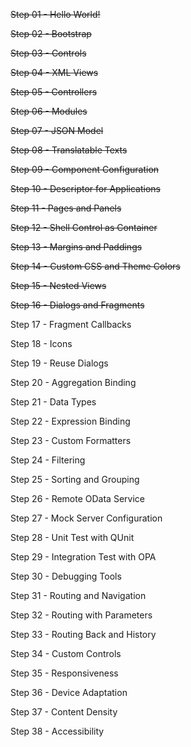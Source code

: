~~Step 01 - Hello World!~~

~~Step 02 - Bootstrap~~

~~Step 03 - Controls~~

~~Step 04 - XML Views~~

~~Step 05 - Controllers~~

~~Step 06 - Modules~~

~~Step 07 - JSON Model~~

~~Step 08 - Translatable Texts~~

~~Step 09 - Component Configuration~~

~~Step 10 - Descriptor for Applications~~

~~Step 11 - Pages and Panels~~

~~Step 12 - Shell Control as Container~~

~~Step 13 - Margins and Paddings~~

~~Step 14 - Custom CSS and Theme Colors~~

~~Step 15 - Nested Views~~

~~Step 16 - Dialogs and Fragments~~

Step 17 - Fragment Callbacks

Step 18 - Icons

Step 19 - Reuse Dialogs

Step 20 - Aggregation Binding

Step 21 - Data Types

Step 22 - Expression Binding

Step 23 - Custom Formatters

Step 24 - Filtering

Step 25 - Sorting and Grouping

Step 26 - Remote OData Service

Step 27 - Mock Server Configuration

Step 28 - Unit Test with QUnit

Step 29 - Integration Test with OPA

Step 30 - Debugging Tools

Step 31 - Routing and Navigation

Step 32 - Routing with Parameters

Step 33 - Routing Back and History

Step 34 - Custom Controls

Step 35 - Responsiveness

Step 36 - Device Adaptation

Step 37 - Content Density

Step 38 - Accessibility

